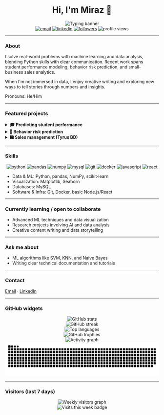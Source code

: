 
<h1 align="center">Hi, I'm Miraz 👋</h1>

<div align="center">
  <img src="https://readme-typing-svg.herokuapp.com?font=Fira+Code&weight=600&size=26&duration=2500&pause=800&color=00D1B2&center=true&vCenter=true&width=650&lines=Data+Enthusiast+%F0%9F%8C%8D;Aspiring+Data+Scientist+%F0%9F%A7%AA;Creative+Content+Writer+%F0%9F%93%9D;Always+learning%2C+always+building+%F0%9F%9A%80" alt="Typing banner" />
</div>

<div align="center">
  <a href="mailto:22203246@iubat.edu"><img src="https://img.shields.io/badge/Email-22203246%40iubat.edu-red?style=for-the-badge&logo=gmail&logoColor=white" alt="email" /></a>
  <a href="https://www.linkedin.com/in/mdabdullahibneaziz/"><img src="https://img.shields.io/badge/LinkedIn-Connect-blue?style=for-the-badge&logo=linkedin" alt="linkedin" /></a>
  <a href="https://github.com/AbdullahIbneAziz?tab=followers"><img src="https://img.shields.io/github/followers/AbdullahIbneAziz?label=Follow&style=for-the-badge" alt="followers" /></a>
  <img src="https://komarev.com/ghpvc/?username=AbdullahIbneAziz&style=for-the-badge&color=blueviolet" alt="profile views" />
</div>

---

### About

I solve real-world problems with machine learning and data analysis, blending Python skills with clear communication. Recent work spans student performance modeling, behavior risk prediction, and small-business sales analytics.

When I'm not immersed in data, I enjoy creative writing and exploring new ways to tell stories through numbers and insights.

Pronouns: He/Him

---

### Featured projects

<details>
<summary><b>🎓 Predicting student performance</b></summary>

- Built ML models to identify key success factors (e.g., study patterns, attendance) and surface actionable insights.
- Stack: Python, pandas, scikit‑learn, matplotlib
</details>

<details>
<summary><b>🧠 Behavior risk prediction</b></summary>

- Modeled behavioral features to flag at‑risk cohorts for early intervention.
- Stack: Python, scikit‑learn, feature engineering
</details>

<details>
<summary><b>🛍️ Sales management (Tyrus BD)</b></summary>

- Improved inventory planning and streamlined sales tracking for a local electronics shop.
- Stack: MySQL, Excel, Python
</details>

---

### Skills

<div align="center">
  <img src="https://cdn.jsdelivr.net/gh/devicons/devicon/icons/python/python-original.svg" height="40" alt="python" />
  <img src="https://cdn.jsdelivr.net/gh/devicons/devicon/icons/pandas/pandas-original.svg" height="40" alt="pandas" />
  <img src="https://cdn.jsdelivr.net/gh/devicons/devicon/icons/numpy/numpy-original.svg" height="40" alt="numpy" />
  <img src="https://cdn.jsdelivr.net/gh/devicons/devicon/icons/mysql/mysql-original.svg" height="40" alt="mysql" />
  <img src="https://cdn.jsdelivr.net/gh/devicons/devicon/icons/git/git-original.svg" height="40" alt="git" />
  <img src="https://cdn.jsdelivr.net/gh/devicons/devicon/icons/docker/docker-original.svg" height="40" alt="docker" />
  <img src="https://cdn.jsdelivr.net/gh/devicons/devicon/icons/javascript/javascript-original.svg" height="40" alt="javascript" />
  <img src="https://cdn.jsdelivr.net/gh/devicons/devicon/icons/react/react-original.svg" height="40" alt="react" />
</div>

- Data & ML: Python, pandas, NumPy, scikit‑learn
- Visualization: Matplotlib, Seaborn
- Databases: MySQL
- Software & Infra: Git, Docker, basic Node.js/React

---

### Currently learning / open to collaborate

- Advanced ML techniques and data visualization
- Research projects involving AI and data analysis
- Creative content writing and data storytelling

---

### Ask me about

- ML algorithms like SVM, KNN, and Naive Bayes
- Writing clear technical documentation and tutorials

---

### Contact

[Email](mailto:22203246@iubat.edu) · [LinkedIn](https://www.linkedin.com/in/mdabdullahibneaziz/)

---

### GitHub widgets

<div align="center">
  <img src="https://github-readme-stats.vercel.app/api?username=AbdullahIbneAziz&show_icons=true&hide=contribs,prs&cache_seconds=86400&theme=dracula" height="150" alt="GitHub stats" />
</div>

<div align="center">
  <img src="https://streak-stats.demolab.com?user=AbdullahIbneAziz&theme=dracula&hide_border=true" height="150" alt="GitHub streak" />
</div>

<div align="center">
  <img src="https://github-readme-stats.vercel.app/api/top-langs?username=AbdullahIbneAziz&locale=en&hide_title=false&layout=compact&card_width=350&langs_count=8&theme=dracula&hide_border=false" height="150" alt="Top languages" />
</div>

<div align="center">
  <img src="https://github-profile-trophy.vercel.app/?username=AbdullahIbneAziz&theme=dracula&no-frame=true&no-bg=true&row=1&column=6" alt="GitHub trophies" />
</div>

<div align="center">
  <img src="https://github-readme-activity-graph.vercel.app/graph?username=AbdullahIbneAziz&theme=react-dark&hide_border=true" alt="Activity graph" />
</div>

<div align="center">
  <img src="https://raw.githubusercontent.com/platane/snk/output/github-contribution-grid-snake.svg" alt="Contribution snake" />
</div>

---

### Visitors (last 7 days)

<div align="center">
  <img src="https://raw.githubusercontent.com/${USER:-AbdullahIbneAziz}/AbdullahIbneAziz/main/shields/weekly_visits.json" alt="Weekly visitors graph" />
</div>

<div align="center">
  <img src="https://img.shields.io/endpoint?url=https://raw.githubusercontent.com/AbdullahIbneAziz/AbdullahIbneAziz/main/shields/weekly_visits.json&style=for-the-badge" alt="Visits this week badge" />
</div>
